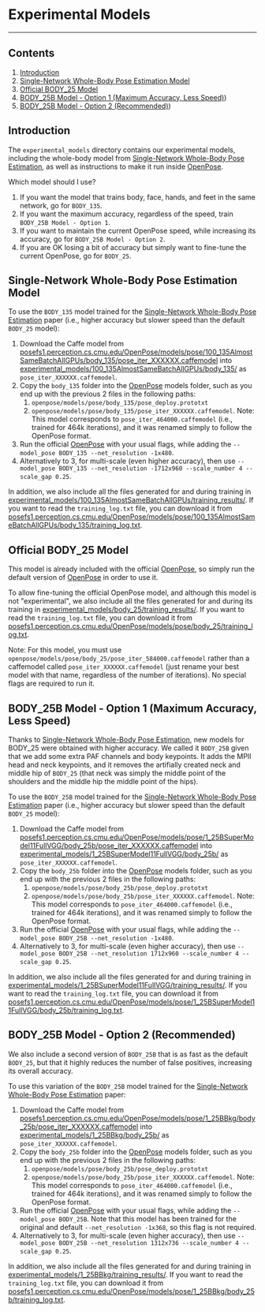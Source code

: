 # Experimental Models
----------------------------------------------------------------------------------------------------



## Contents
1. [Introduction](#introduction)
2. [Single-Network Whole-Body Pose Estimation Model](#single-network-whole-body-pose-estimation-model)
3. [Official BODY_25 Model](#official-body_25-model)
4. [BODY_25B Model - Option 1 (Maximum Accuracy, Less Speed)](#body_25b-model---option-1-maximum-accuracy-less-speed))
5. [BODY_25B Model - Option 2 (Recommended)](#body_25b-model---option-2-recommended))



## Introduction
The `experimental_models` directory contains our experimental models, including the whole-body model from [Single-Network Whole-Body Pose Estimation](README.md#citation), as well as instructions to make it run inside [OpenPose](https://github.com/CMU-Perceptual-Computing-Lab/openpose).

Which model should I use?
1. If you want the model that trains body, face, hands, and feet in the same network, go for `BODY_135`.
2. If you want the maximum accuracy, regardless of the speed, train `BODY_25B Model - Option 1`.
3. If you want to maintain the current OpenPose speed, while increasing its accuracy, go for `BODY_25B Model - Option 2`.
4. If you are OK losing a bit of accuracy but simply want to fine-tune the current OpenPose, go for `BODY_25`.



## Single-Network Whole-Body Pose Estimation Model
To use the `BODY_135` model trained for the [Single-Network Whole-Body Pose Estimation](../README.md#citation) paper (i.e., higher accuracy but slower speed than the default `BODY_25` model):
1. Download the Caffe model from [posefs1.perception.cs.cmu.edu/OpenPose/models/pose/100_135AlmostSameBatchAllGPUs/body_135/pose_iter_XXXXXX.caffemodel](http://posefs1.perception.cs.cmu.edu/OpenPose/models/pose/100_135AlmostSameBatchAllGPUs/body_135/pose_iter_XXXXXX.caffemodel) into [experimental_models/100_135AlmostSameBatchAllGPUs/body_135/](./100_135AlmostSameBatchAllGPUs/body_135/) as `pose_iter_XXXXXX.caffemodel`.
2. Copy the `body_135` folder into the [OpenPose](https://github.com/CMU-Perceptual-Computing-Lab/openpose) models folder, such as you end up with the previous 2 files in the following paths:
    1. `openpose/models/pose/body_135/pose_deploy.prototxt`
    2. `openpose/models/pose/body_135/pose_iter_XXXXXX.caffemodel`. Note: This model corresponds to `pose_iter_464000.caffemodel` (i.e., trained for 464k iterations), and it was renamed simply to follow the OpenPose format.
3. Run the official [OpenPose](https://github.com/CMU-Perceptual-Computing-Lab/openpose) with your usual flags, while adding the `--model_pose BODY_135 --net_resolution -1x480`.
4. Alternatively to 3, for multi-scale (even higher accuracy), then use `--model_pose BODY_135 --net_resolution -1712x960 --scale_number 4 --scale_gap 0.25`.

In addition, we also include all the files generated for and during training in [experimental_models/100_135AlmostSameBatchAllGPUs/training_results/](./100_135AlmostSameBatchAllGPUs/training_results/). If you want to read the `training_log.txt` file, you can download it from [posefs1.perception.cs.cmu.edu/OpenPose/models/pose/100_135AlmostSameBatchAllGPUs/body_135/training_log.txt](http://posefs1.perception.cs.cmu.edu/OpenPose/models/pose/100_135AlmostSameBatchAllGPUs/body_135/training_log.txt).



## Official BODY_25 Model
This model is already included with the official [OpenPose](https://github.com/CMU-Perceptual-Computing-Lab/openpose), so simply run the default version of [OpenPose](https://github.com/CMU-Perceptual-Computing-Lab/openpose) in order to use it.

To allow fine-tuning the official OpenPose model, and although this model is not "experimental", we also include all the files generated for and during its training in [experimental_models/body_25/training_results/](./body_25/training_results/). If you want to read the `training_log.txt` file, you can download it from [posefs1.perception.cs.cmu.edu/OpenPose/models/pose/body_25/training_log.txt](http://posefs1.perception.cs.cmu.edu/OpenPose/models/pose/body_25/training_log.txt).

Note: For this model, you must use `openpose/models/pose/body_25/pose_iter_584000.caffemodel` rather than a caffemodel called `pose_iter_XXXXXX.caffemodel` (just rename your best model with that name, regardless of the number of iterations). No special flags are required to run it.



## BODY_25B Model - Option 1 (Maximum Accuracy, Less Speed)
Thanks to [Single-Network Whole-Body Pose Estimation](../README.md#citation), new models for BODY_25 were obtained with higher accuracy. We called it `BODY_25B` given that we add some extra PAF channels and body keypoints. It adds the MPII head and neck keypoints, and it removes the artifially created neck and middle hip of `BODY_25` (that neck was simply the middle point of the shoulders and the middle hip the middle point of the hips).

To use the `BODY_25B` model trained for the [Single-Network Whole-Body Pose Estimation](../README.md#citation) paper (i.e., higher accuracy but slower speed than the default `BODY_25` model):
1. Download the Caffe model from [posefs1.perception.cs.cmu.edu/OpenPose/models/pose/1_25BSuperModel11FullVGG/body_25b/pose_iter_XXXXXX.caffemodel](http://posefs1.perception.cs.cmu.edu/OpenPose/models/pose/1_25BSuperModel11FullVGG/body_25b/pose_iter_XXXXXX.caffemodel) into [experimental_models/1_25BSuperModel11FullVGG/body_25b/](./1_25BSuperModel11FullVGG/body_25b/) as `pose_iter_XXXXXX.caffemodel`.
2. Copy the `body_25b` folder into the [OpenPose](https://github.com/CMU-Perceptual-Computing-Lab/openpose) models folder, such as you end up with the previous 2 files in the following paths:
    1. `openpose/models/pose/body_25b/pose_deploy.prototxt`
    2. `openpose/models/pose/body_25b/pose_iter_XXXXXX.caffemodel`. Note: This model corresponds to `pose_iter_464000.caffemodel` (i.e., trained for 464k iterations), and it was renamed simply to follow the OpenPose format.
3. Run the official [OpenPose](https://github.com/CMU-Perceptual-Computing-Lab/openpose) with your usual flags, while adding the `--model_pose BODY_25B --net_resolution -1x480`.
4. Alternatively to 3, for multi-scale (even higher accuracy), then use `--model_pose BODY_25B --net_resolution 1712x960 --scale_number 4 --scale_gap 0.25`.

In addition, we also include all the files generated for and during training in [experimental_models/1_25BSuperModel11FullVGG/training_results/](./1_25BSuperModel11FullVGG/training_results/). If you want to read the `training_log.txt` file, you can download it from [posefs1.perception.cs.cmu.edu/OpenPose/models/pose/1_25BSuperModel11FullVGG/body_25b/training_log.txt](http://posefs1.perception.cs.cmu.edu/OpenPose/models/pose/1_25BSuperModel11FullVGG/body_25b/training_log.txt).



## BODY_25B Model - Option 2 (Recommended)
We also include a second version of `BODY_25B` that is as fast as the default `BODY_25`, but that it highly reduces the number of false positives, increasing its overall accuracy.

To use this variation of the `BODY_25B` model trained for the [Single-Network Whole-Body Pose Estimation](../README.md#citation) paper:
1. Download the Caffe model from [posefs1.perception.cs.cmu.edu/OpenPose/models/pose/1_25BBkg/body_25b/pose_iter_XXXXXX.caffemodel](http://posefs1.perception.cs.cmu.edu/OpenPose/models/pose/1_25BBkg/body_25b/pose_iter_XXXXXX.caffemodel) into [experimental_models/1_25BBkg/body_25b/](./1_25BBkg/body_25b/) as `pose_iter_XXXXXX.caffemodel`.
2. Copy the `body_25b` folder into the [OpenPose](https://github.com/CMU-Perceptual-Computing-Lab/openpose) models folder, such as you end up with the previous 2 files in the following paths:
    1. `openpose/models/pose/body_25b/pose_deploy.prototxt`
    2. `openpose/models/pose/body_25b/pose_iter_XXXXXX.caffemodel`. Note: This model corresponds to `pose_iter_464000.caffemodel` (i.e., trained for 464k iterations), and it was renamed simply to follow the OpenPose format.
3. Run the official [OpenPose](https://github.com/CMU-Perceptual-Computing-Lab/openpose) with your usual flags, while adding the `--model_pose BODY_25B`. Note that this model has been trained for the original and default `--net_resolution -1x368`, so this flag is not required.
4. Alternatively to 3, for multi-scale (even higher accuracy), then use `--model_pose BODY_25B --net_resolution 1312x736 --scale_number 4 --scale_gap 0.25`.

In addition, we also include all the files generated for and during training in [experimental_models/1_25BBkg/training_results/](./1_25BBkg/training_results/). If you want to read the `training_log.txt` file, you can download it from [posefs1.perception.cs.cmu.edu/OpenPose/models/pose/1_25BBkg/body_25b/training_log.txt](http://posefs1.perception.cs.cmu.edu/OpenPose/models/pose/1_25BBkg/body_25b/training_log.txt).

